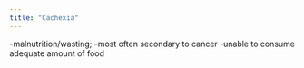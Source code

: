 ```yaml
---
title: "Cachexia"
---
```

-malnutrition/wasting;
-most often secondary to cancer
-unable to consume adequate amount of food

